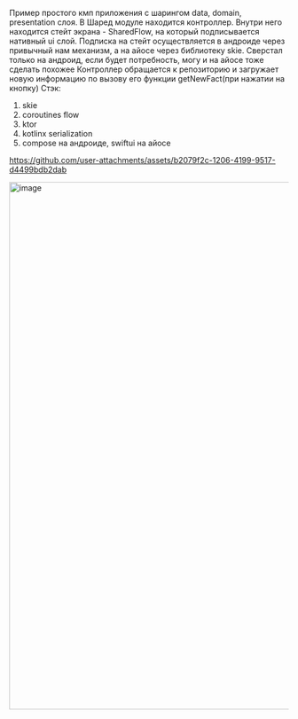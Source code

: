 Пример простого кмп приложения с шарингом data, domain, presentation слоя.
В Шаред модуле находится контроллер. Внутри него находится стейт экрана - SharedFlow, на который подписывается нативный ui слой.
Подписка на стейт осуществляется в андроиде через привычный нам механизм, а на айосе через библиотеку skie.
Сверстал только на андроид, если будет потребность, могу и на айосе тоже сделать похожее
Контроллер обращается к репозиторию и загружает новую информацию по вызову его функции getNewFact(при нажатии на кнопку)
Стэк:
1) skie
2) coroutines flow
3) ktor
4) kotlinx serialization
5) compose на андроиде, swiftui на айосе

https://github.com/user-attachments/assets/b2079f2c-1206-4199-9517-d4499bdb2dab

<img width="952" alt="image" src="https://github.com/user-attachments/assets/4696cb55-f238-459a-896d-29eeb6db96d3">
